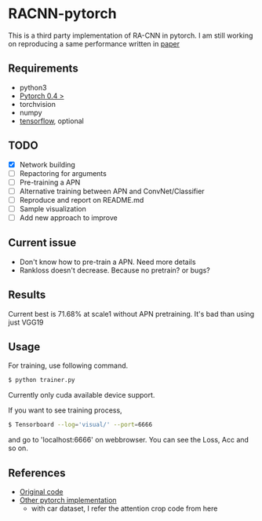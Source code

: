 # RACNN-pytorch
This is a third party implementation of RA-CNN in pytorch. I am still working on reproducing a same performance written in [paper](https://www.microsoft.com/en-us/research/wp-content/uploads/2017/07/Look-Closer-to-See-Better-Recurrent-Attention-Convolutional-Neural-Network-for-Fine-grained-Image-Recognition.pdf)

## Requirements
- python3
- [Pytorch 0.4 > ](https://github.com/pytorch/pytorch#from-source)
- torchvision
- numpy
- [tensorflow](https://www.tensorflow.org/install/), optional

## TODO
- [x] Network building
- [ ] Repactoring for arguments
- [ ] Pre-training a APN
- [ ] Alternative training between APN and ConvNet/Classifier
- [ ] Reproduce and report on README.md
- [ ] Sample visualization
- [ ] Add new approach to improve

## Current issue
- Don't know how to pre-train a APN. Need more details
- Rankloss doesn't decrease. Because no pretrain? or bugs?

## Results

Current best is 71.68% at scale1 without APN pretraining. It's bad than using just VGG19

## Usage

For training, use following command.

```bash
$ python trainer.py
```

Currently only cuda available device support.

If you want to see training process,

```bash
$ Tensorboard --log='visual/' --port=6666
```

and go to 'localhost:6666' on webbrowser. You can see the Loss, Acc and so on.

## References

- [Original code](https://github.com/Jianlong-Fu/Recurrent-Attention-CNN)
- [Other pytorch implementation](https://github.com/Charleo85/DeepCar)
    - with car dataset, I refer the attention crop code from here
